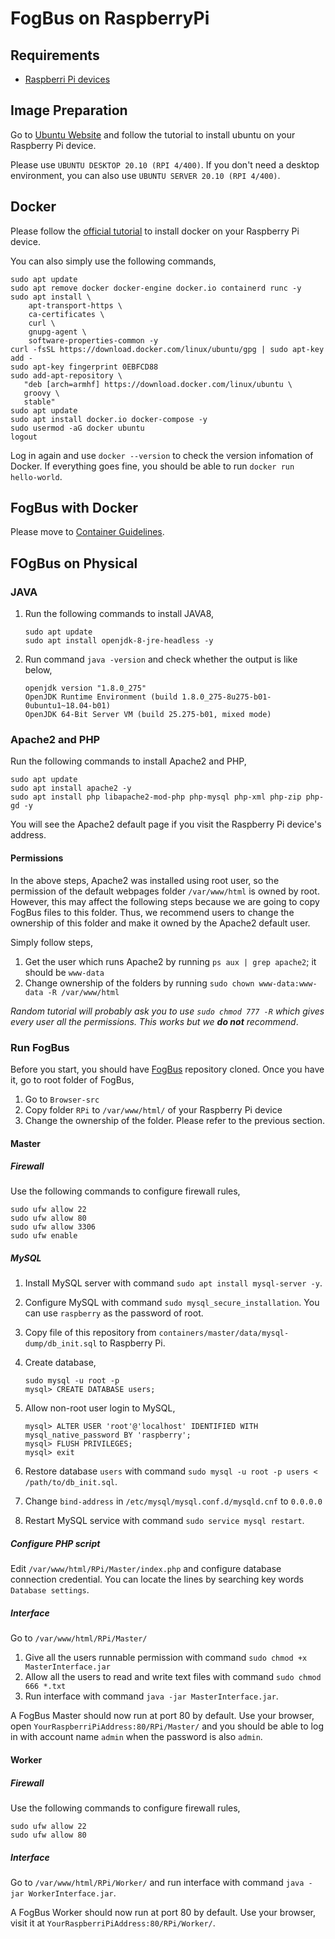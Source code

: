 # FogBus on RaspberryPi

## Requirements
- [Raspberri Pi devices](https://www.raspberrypi.org/products/)

## Image Preparation
Go to [Ubuntu Website](https://ubuntu.com/tutorials/how-to-install-ubuntu-on-your-raspberry-pi) and follow the tutorial to install ubuntu on your Raspberry Pi device. 

Please use `UBUNTU DESKTOP 20.10 (RPI 4/400)`. If you don't need a desktop environment, you can also use `UBUNTU SERVER 20.10 (RPI 4/400)`.

## Docker
Please follow the [official tutorial](https://docs.docker.com/engine/install/ubuntu/) to install docker on your Raspberry Pi device.

You can also simply use the following commands,

```
sudo apt update
sudo apt remove docker docker-engine docker.io containerd runc -y
sudo apt install \
    apt-transport-https \
    ca-certificates \
    curl \
    gnupg-agent \
    software-properties-common -y
curl -fsSL https://download.docker.com/linux/ubuntu/gpg | sudo apt-key add -
sudo apt-key fingerprint 0EBFCD88
sudo add-apt-repository \
   "deb [arch=armhf] https://download.docker.com/linux/ubuntu \
   groovy \
   stable"
sudo apt update
sudo apt install docker.io docker-compose -y
sudo usermod -aG docker ubuntu
logout
```
Log in again and use `docker --version` to check the version infomation of Docker.
If everything goes fine, you should be able to run `docker run hello-world`.

## FogBus with Docker
Please move to [Container Guidelines](FogBusInContainer.md).

## FOgBus on Physical
### JAVA
1. Run the following commands to install JAVA8,
    ```
    sudo apt update
    sudo apt install openjdk-8-jre-headless -y
    ```
2. Run command `java -version` and check whether the output is like below,
    ```
    openjdk version "1.8.0_275"
    OpenJDK Runtime Environment (build 1.8.0_275-8u275-b01-0ubuntu1~18.04-b01)
    OpenJDK 64-Bit Server VM (build 25.275-b01, mixed mode)
    ```
 
### Apache2 and PHP

Run the following commands to install Apache2 and PHP,
```
sudo apt update
sudo apt install apache2 -y 
sudo apt install php libapache2-mod-php php-mysql php-xml php-zip php-gd -y
```
You will see the Apache2 default page if you visit the Raspberry Pi device's address.

#### Permissions 

In the above steps, Apache2 was installed using root user, so the permission of the default webpages folder `/var/www/html` is owned by root. 
However, this may affect the following steps because we are going to copy FogBus files to this folder. Thus, we recommend users to change the ownership of this folder and make it owned by the Apache2 default user.

Simply follow steps,
1. Get the user which runs Apache2 by running `ps aux | grep apache2`; it should be `www-data`
2. Change ownership of the folders by running `sudo chown www-data:www-data -R /var/www/html`

*Random tutorial will probably ask you to use `sudo chmod 777 -R` which gives every user all the permissions. This works but we* ***do not*** *recommend*.
### Run FogBus
Before you start, you should have [FogBus](https://github.com/Cloudslab/FogBus.git) repository cloned. Once you have it, go to root folder of FogBus,
   1. Go to `Browser-src`
   2. Copy folder `RPi` to `/var/www/html/` of your Raspberry Pi device
   3. Change the ownership of the folder. Please refer to the previous section.


#### Master
##### Firewall
Use the following commands to configure firewall rules,
```
sudo ufw allow 22
sudo ufw allow 80
sudo ufw allow 3306
sudo ufw enable
```
##### MySQL

1. Install MySQL server with command `sudo apt install mysql-server -y`.
2. Configure MySQL with command `sudo mysql_secure_installation`. You can use `raspberry` as the password of root.
3. Copy file of this repository from `containers/master/data/mysql-dump/db_init.sql` to Raspberry Pi.
4. Create database,
    ```
    sudo mysql -u root -p
    mysql> CREATE DATABASE users;
    ```
5. Allow non-root user login to MySQL,
    ```
    mysql> ALTER USER 'root'@'localhost' IDENTIFIED WITH mysql_native_password BY 'raspberry';
    mysql> FLUSH PRIVILEGES;
    mysql> exit
    ```

6. Restore database `users` with command `sudo mysql -u root -p users < /path/to/db_init.sql`.
7. Change `bind-address` in `/etc/mysql/mysql.conf.d/mysqld.cnf` to `0.0.0.0` 
8. Restart MySQL service with command `sudo service mysql restart`.

##### Configure PHP script
Edit `/var/www/html/RPi/Master/index.php` and configure database connection credential. You can locate the lines by searching key words `Database settings`.

##### Interface
Go to `/var/www/html/RPi/Master/`
1. Give all the users runnable permission with command `sudo chmod +x MasterInterface.jar`
2. Allow all the users to read and write text files with command `sudo chmod 666 *.txt`
3. Run interface with command `java -jar MasterInterface.jar`.

A FogBus Master should now run at port 80 by default.
Use your browser, open `YourRaspberriPiAddress:80/RPi/Master/` and you should be able to log in with account name `admin` when the password is also `admin`.

#### Worker
##### Firewall
Use the following commands to configure firewall rules,
```
sudo ufw allow 22
sudo ufw allow 80
```
##### Interface
Go to `/var/www/html/RPi/Worker/` and run interface with command `java -jar WorkerInterface.jar`.

A FogBus Worker should now run at port 80 by default.
Use your browser, visit it at `YourRaspberriPiAddress:80/RPi/Worker/`.

